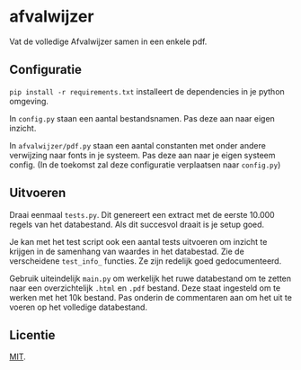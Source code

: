 # afvalwijzer
Vat de volledige Afvalwijzer samen in een enkele pdf.

## Configuratie
`pip install -r requirements.txt` installeert de dependencies in je python
omgeving.

In `config.py` staan een aantal bestandsnamen. Pas deze aan naar eigen inzicht.

In `afvalwijzer/pdf.py` staan een aantal constanten met onder andere verwijzing
naar fonts in je systeem. Pas deze aan naar je eigen systeem config. (In de
toekomst zal deze configuratie verplaatsen naar `config.py`)

## Uitvoeren
Draai eenmaal `tests.py`. Dit genereert een extract met de eerste 10.000 regels
van het databestand. Als dit succesvol draait is je setup goed.

Je kan met het test script ook een aantal tests uitvoeren om inzicht te krijgen
in de samenhang van waardes in het databestad. Zie de verscheidene `test_info_`
functies. Ze zijn redelijk goed gedocumenteerd.

Gebruik uiteindelijk `main.py` om werkelijk het ruwe databestand om te zetten
naar een overzichtelijk `.html` en `.pdf` bestand. Deze staat ingesteld om te
werken met het 10k bestand. Pas onderin de commentaren aan om het uit te voeren
op het volledige databestand.

## Licentie

[MIT](./LICENSE).
